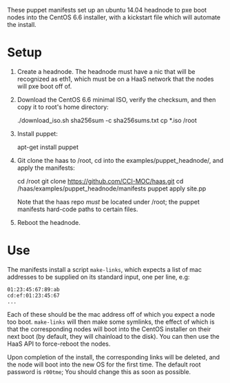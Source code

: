 These puppet manifests set up an ubuntu 14.04 headnode to pxe boot nodes into the CentOS 6.6
installer, with a kickstart file which will automate the install.

# Setup

1. Create a headnode. The headnode must have a nic that will be recognized as eth1, which
   must be on a HaaS network that the nodes will pxe boot off of.
2. Download the CentOS 6.6 minimal ISO, verify the checksum, and then
   copy it to root's home directory:

    ./download_iso.sh
    sha256sum -c sha256sums.txt
    cp *.iso /root

3. Install puppet:

    apt-get install puppet

4. Git clone the haas to /root, cd into the examples/puppet_headnode/, and apply the manifests:

    cd /root
    git clone https://github.com/CCI-MOC/haas.git
    cd /haas/examples/puppet_headnode/manifests
    puppet apply site.pp

   Note that the haas repo *must* be located under /root; the puppet
   manifests hard-code paths to certain files.

5. Reboot the headnode.

# Use

The manifests install a script `make-links`, which expects a list of mac
addresses to be supplied on its standard input, one per line, e.g:

    01:23:45:67:89:ab
    cd:ef:01:23:45:67
    ...

Each of these should be the mac address off of which you expect a node
too boot. `make-links` will then make some symlinks, the effect of which
is that the corresponding nodes will boot into the CentOS installer on
their next boot (by default, they will chainload to the disk). You can
then use the HaaS API to force-reboot the nodes.

Upon completion of the install, the corresponding links will be deleted,
and the node will boot into the new OS for the first time. The default
root password is `r00tme`; You should change this as soon as possible.
